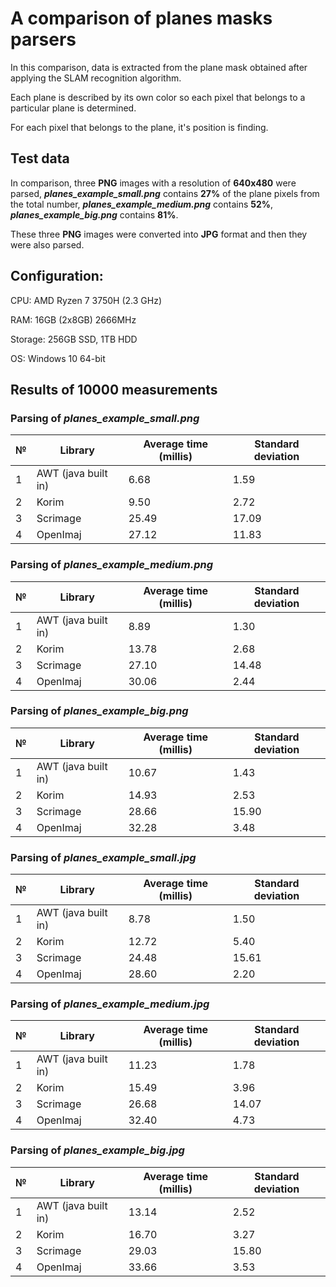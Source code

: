 # A comparison of planes masks parsers
In this comparison, data is extracted from the plane mask obtained after applying the SLAM recognition algorithm. 

Each plane is described by its own color so each pixel that belongs to a particular plane is determined. 

For each pixel that belongs to the plane, it's position is finding.

## Test data

In comparison, three **PNG** images with a resolution of **640x480** were parsed, ***planes_example_small.png*** contains **27%** of the plane pixels from the total number, ***planes_example_medium.png*** contains **52%**, ***planes_example_big.png*** contains **81%**.

These three **PNG** images were converted into **JPG** format and then they were also parsed.

## Configuration:

CPU: AMD Ryzen 7 3750H (2.3 GHz) 

RAM: 16GB (2x8GB) 2666MHz 

Storage: 256GB SSD, 1TB HDD 

OS: Windows 10 64-bit

## Results of 10000 measurements

### Parsing of ***planes_example_small.png***

|№|Library|Average time (millis)|Standard deviation|
|-|--------------|-----|-----|
|1|AWT (java built in)|6.68|1.59|
|2|Korim|9.50|2.72|
|3|Scrimage|25.49|17.09|
|4|OpenImaj|27.12|11.83|

### Parsing of ***planes_example_medium.png***

|№|Library|Average time (millis)|Standard deviation|
|-|--------------|-----|-----|
|1|AWT (java built in)|8.89|1.30|
|2|Korim|13.78|2.68|
|3|Scrimage|27.10|14.48|
|4|OpenImaj|30.06|2.44|

### Parsing of ***planes_example_big.png***

|№|Library|Average time (millis)|Standard deviation|
|-|--------------|-----|-----|
|1|AWT (java built in)|10.67|1.43|
|2|Korim|14.93|2.53|
|3|Scrimage|28.66|15.90|
|4|OpenImaj|32.28|3.48|

### Parsing of ***planes_example_small.jpg***

|№|Library|Average time (millis)|Standard deviation|
|-|--------------|-----|-----|
|1|AWT (java built in)|8.78|1.50|
|2|Korim|12.72|5.40|
|3|Scrimage|24.48|15.61|
|4|OpenImaj|28.60|2.20|

### Parsing of ***planes_example_medium.jpg***

|№|Library|Average time (millis)|Standard deviation|
|-|--------------|-----|-----|
|1|AWT (java built in)|11.23|1.78|
|2|Korim|15.49|3.96|
|3|Scrimage|26.68|14.07|
|4|OpenImaj|32.40|4.73|

### Parsing of ***planes_example_big.jpg***

|№|Library|Average time (millis)|Standard deviation|
|-|--------------|-----|-----|
|1|AWT (java built in)|13.14|2.52|
|2|Korim|16.70|3.27|
|3|Scrimage|29.03|15.80|
|4|OpenImaj|33.66|3.53|
